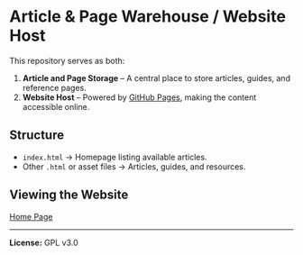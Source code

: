 # Article & Page Warehouse / Website Host

This repository serves as both:

1. **Article and Page Storage** – A central place to store articles, guides, and reference pages.  
2. **Website Host** – Powered by [GitHub Pages](https://pages.github.com/), making the content accessible online.

## Structure

- `index.html` → Homepage listing available articles.  
- Other `.html` or asset files → Articles, guides, and resources.

## Viewing the Website

[Home Page](https://hd0ng.github.io/)

---

**License:** GPL v3.0
